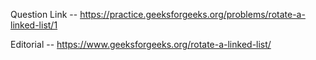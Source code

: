 Question Link -- https://practice.geeksforgeeks.org/problems/rotate-a-linked-list/1

Editorial -- https://www.geeksforgeeks.org/rotate-a-linked-list/
